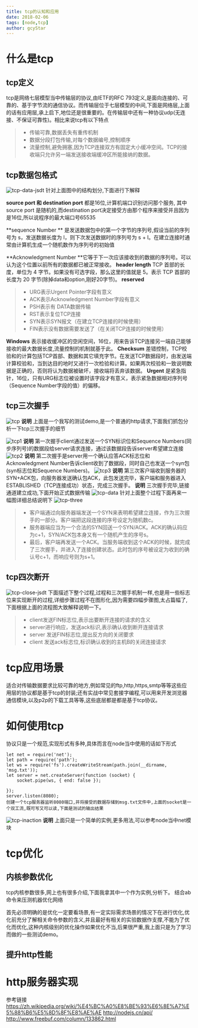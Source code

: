 ```yaml
---
title: tcp的认知和应用
date: 2018-02-06
tags: [node,tcp]
author: gcyStar
---
```

# 什么是tcp
## tcp定义
tcp是网络七层模型当中传输层的协议,由IETF的RFC 793定义,是面向连接的、可靠的、基于字节流的通信协议。而传输层位于七层模型的中间,下面是网络层,上面的话有应用层,承上启下,地位还是很重要的。在传输层中还有一种协议udp(无连接、不保证可靠性)。相比来说tcp有以下特点
> * 传输可靠,数据丢失有重传机制
> * 数据分段打包传输,对每个数据编号,控制顺序
> * 流量控制,避免拥塞,因为TCP连接双方有固定大小缓冲空间。TCP的接收端只允许另一端发送接收端缓冲区所能接纳的数据。


## tcp数据包格式
![tcp-data-jsdt](https://img.wuage.com/15179837313711tcp-data.png)
针对上面图中的结构划分,下面进行下解释

**source port 和 destination port** 都是16位,计算机端口识别访问那个服务, 其中source port 是随机的,而destination port决定接受方由那个程序来接受并且因为是16位,所以说程序的最大端口号65535

**sequence Number ** 是发送数据包中的第一个字节的序列号,假设当前的序列号为 s，发送数据长度为 l，则下次发送数据时的序列号为 s + l。在建立连接时通常由计算机生成一个随机数作为序列号的初始值

**Acknowledgment Number **它等于下一次应该接收到的数据的序列号。可以认为这个位置以前所有的数据都已被正常接收。
**header length** TCP 首部的长度，单位为 4 字节。如果没有可选字段，那么这里的值就是 5。表示 TCP 首部的长度为 20 字节(除掉data和option,刚好20字节)。
**reserved**
> * URG表示Urgent Pointer字段有意义
> * ACK表示Acknowledgment Number字段有意义
> * PSH表示有 DATA数据传输
> * RST表示复位TCP连接
> * SYN表示SYN报文（在建立TCP连接的时候使用）
> * FIN表示没有数据需要发送了（在关闭TCP连接的时候使用）


**Windows** 表示接收缓冲区的空闲空间，16位，用来告诉TCP连接另一端自己能够接收的最大数据长度,流量控制的机制就基于此。
**Checksum**  差错控制，TCP校验和的计算包括TCP首部、数据和其它填充字节。在发送TCP数据段时，由发送端计算校验和，当到达目的地时又进行一次检验和计算。如果两次校验和一致说明数据是正确的，否则将认为数据被破坏，接收端将丢弃该数据。
 **Urgent** 是紧急指针，16位，只有URG标志位被设置时该字段才有意义，表示紧急数据相对序列号（Sequence Number字段的值）的偏移。
 
## tcp三次握手
![tcp](https://img.wuage.com/151798868021999curl-jsdt.png)
**说明** 上面是一个我写的测试demo,是一个普通的http请求,下面我们抓包分析一下tcp三次握手的细节

![tcp1](https://img.wuage.com/151798857977684tcp-syn1.png)
**说明** 第一次握手client通过发送一个SYN标识位和Sequence Numbers(同步序列号)的数据段给server请求连接，通过该数据段告诉server希望建立连接
![tcp2](https://img.wuage.com/151799782736420tcp2-new.png)
**说明** 第二次握手是server用一个确认应答ACK标志位和Acknowledgment Number告诉client收到了数据段，同时自己也发送一个syn包(syn标志位和Sequence Numbers)。
![tcp3](https://img.wuage.com/151798857977684tcp-syn3.png)
**说明** 第三次客户端收到服务器的SYN+ACK包，向服务器发送确认包ACK，此包发送完毕，客户端和服务器进入ESTABLISHED（TCP连接成功）状态，完成三次握手。
**说明** 三次握手完毕,链接通道建立成功,下面开始正式数据传输
![tcp-data](https://img.wuage.com/151798857977684tcp-data2.png)
针对上面整个过程下面再来一幅图详细总结说明下
![tcp-three](https://img.wuage.com/151807044806724tcp-threepng.png)
>* 客户端通过向服务器端发送一个SYN来表明希望建立连接，作为三次握手的一部分。客户端把这段连接的序号设定为随机数c。
>* 服务器端应当为一个合法的SYN回送一个SYN/ACK。ACK的确认码应为c+1，SYN/ACK包本身又有一个随机产生的序号s。
>* 最后，客户端再发送一个ACK。当服务端收到这个ACK的时候，就完成了三次握手，并进入了连接创建状态。此时包的序号被设定为收到的确认号c+1，而响应号则为s+1。

## tcp四次断开
![tcp-close-jsdt](https://img.wuage.com/151799115180471tcp-close.png)
下面描述下整个过程,过程和三次握手机制一样,也是用一些标志位来实现断开的过程,详细步骤过程不在图形化,因为需要四幅步骤图,太占篇幅了,下面根据上面的流程图大致解释说明一下。
>* client发送FIN标志位,表示出要断开连接的请求的含义
>* server进行响应，发送ack标识,表示确认收到断开连接请求
>* server 发送FIN标志位,提出反方向的关闭要求
>* client 发送ack标志位,标识确认收到的主机B的关闭连接请求

# tcp应用场景
适合对传输数据要求比较可靠的地方,例如常见的ftp,http,https,smtp等等这些应用层的协议都是基于tcp的封装;还有实战中常见套接字编程,可以用来开发浏览器通信模块,以及p2p的下载工具等等,这些底层都是都是基于tcp协议。

# 如何使用tcp
协议只是一个规范,实现形式有多种,具体而言在node当中使用的话如下形式
```
let net = require('net');
let path = require('path');
let ws = require('fs').createWriteStream(path.join(__dirname, 'msg.txt'));
let server = net.createServer(function (socket) {
    socket.pipe(ws, { end: false });

});
server.listen(8080);
创建一个tcp服务器监听8080端口,并将接受的数据存储到msg.txt文件中,上面的socket是一个双工流,既可写又可以读,下面是测试的输出结果
```
![tcp-inaction](https://img.wuage.com/151799300663248tcp-inaction.png)
**说明** 上面只是一个简单的实例,更多用法,可以参考node当中net模块
# tcp优化
## 内核参数优化
tcp内核参数很多,网上也有很多介绍,下面我拿其中一个作为实例,分析下。
结合ab命令来压测机器优化网络


首先必须明确的是优化一定要看场景,有一定实际需求场景的情况下在进行优化,优化前充分了解相关命令参数的含义,并且最好有相关的实验数据作支撑,不能为了优化而优化,这种内核级别的优化操作如果优化不当,后果很严重,我上面只是为了学习而做的一些测试demo。
## 提升http性能
# http服务器实现


参考链接
https://zh.wikipedia.org/wiki/%E4%BC%A0%E8%BE%93%E6%8E%A7%E5%88%B6%E5%8D%8F%E8%AE%AE
http://nodejs.cn/api/
http://www.freebuf.com/column/133862.html
